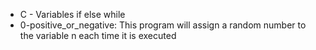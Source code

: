 * C - Variables if else while
* 0-positive_or_negative: This program will assign a random number to the variable n each time it is executed

